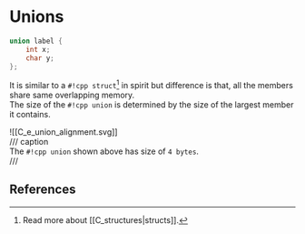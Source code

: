 # Unions

```cpp
union label {
	int x;
	char y;
};
```

It is similar to a `#!cpp struct`[^1] in spirit but difference is that, all the members share same overlapping memory.  
The size of the `#!cpp union` is determined by the size of the largest member it contains.

![[C_e_union_alignment.svg]]  
/// caption  
The `#!cpp union` shown above has size of `4 bytes`.  
///

## References

[^1]: Read more about [[C_structures|structs]].